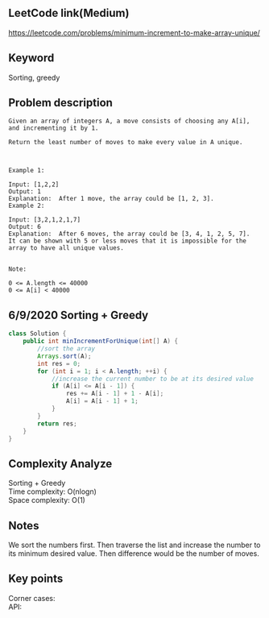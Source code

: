## LeetCode link(Medium)
https://leetcode.com/problems/minimum-increment-to-make-array-unique/

## Keyword
Sorting, greedy

## Problem description
```
Given an array of integers A, a move consists of choosing any A[i], and incrementing it by 1.

Return the least number of moves to make every value in A unique.

 

Example 1:

Input: [1,2,2]
Output: 1
Explanation:  After 1 move, the array could be [1, 2, 3].
Example 2:

Input: [3,2,1,2,1,7]
Output: 6
Explanation:  After 6 moves, the array could be [3, 4, 1, 2, 5, 7].
It can be shown with 5 or less moves that it is impossible for the array to have all unique values.
 

Note:

0 <= A.length <= 40000
0 <= A[i] < 40000
```
## 6/9/2020 Sorting + Greedy

```java
class Solution {
    public int minIncrementForUnique(int[] A) {
        //sort the array
        Arrays.sort(A);
        int res = 0;
        for (int i = 1; i < A.length; ++i) {
            //increase the current number to be at its desired value
            if (A[i] <= A[i - 1]) {
                res += A[i - 1] + 1 - A[i];
                A[i] = A[i - 1] + 1;
            }
        }
        return res;
    }
}
```

## Complexity Analyze
Sorting + Greedy\
Time complexity: O(nlogn)\
Space complexity: O(1)

## Notes
We sort the numbers first. Then traverse the list and increase the number to its minimum desired value. Then difference would be the number of moves.

## Key points
Corner cases:\
API: